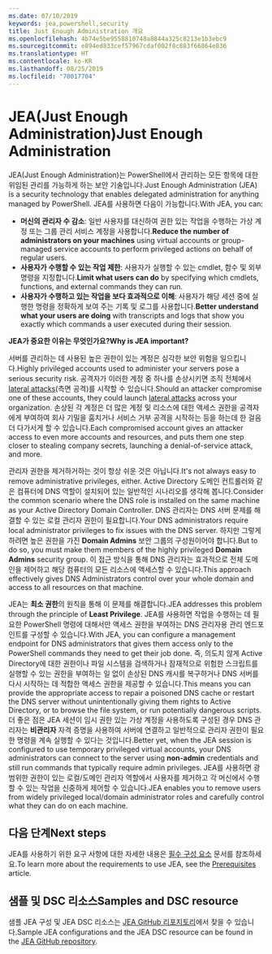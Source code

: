 ```yaml
---
ms.date: 07/10/2019
keywords: jea,powershell,security
title: Just Enough Administration 개요
ms.openlocfilehash: 4b74e5be9558810748a8844a325c8213e1b3ebc9
ms.sourcegitcommit: e894ed833cef57967cdaf002f8c883f66864e836
ms.translationtype: HT
ms.contentlocale: ko-KR
ms.lasthandoff: 08/25/2019
ms.locfileid: "70017704"
---
```

# <a name="just-enough-administration"></a><span data-ttu-id="5699b-103">JEA(Just Enough Administration)</span><span class="sxs-lookup"><span data-stu-id="5699b-103">Just Enough Administration</span></span>

<span data-ttu-id="5699b-104">JEA(Just Enough Administration)는 PowerShell에서 관리하는 모든 항목에 대한 위임된 관리를 가능하게 하는 보안 기술입니다.</span><span class="sxs-lookup"><span data-stu-id="5699b-104">Just Enough Administration (JEA) is a security technology that enables delegated administration for anything managed by PowerShell.</span></span> <span data-ttu-id="5699b-105">JEA를 사용하면 다음이 가능합니다.</span><span class="sxs-lookup"><span data-stu-id="5699b-105">With JEA, you can:</span></span>

- <span data-ttu-id="5699b-106">**머신의 관리자 수 감소**: 일반 사용자를 대신하여 권한 있는 작업을 수행하는 가상 계정 또는 그룹 관리 서비스 계정을 사용합니다.</span><span class="sxs-lookup"><span data-stu-id="5699b-106">**Reduce the number of administrators on your machines** using virtual accounts or group-managed service accounts to perform privileged actions on behalf of regular users.</span></span>
- <span data-ttu-id="5699b-107">**사용자가 수행할 수 있는 작업 제한**: 사용자가 실행할 수 있는 cmdlet, 함수 및 외부 명령을 지정합니다.</span><span class="sxs-lookup"><span data-stu-id="5699b-107">**Limit what users can do** by specifying which cmdlets, functions, and external commands they can run.</span></span>
- <span data-ttu-id="5699b-108">**사용자가 수행하고 있는 작업을 보다 효과적으로 이해**: 사용자가 해당 세션 중에 실행한 명령을 정확하게 보여 주는 기록 및 로그를 사용합니다.</span><span class="sxs-lookup"><span data-stu-id="5699b-108">**Better understand what your users are doing** with transcripts and logs that show you exactly which commands a user executed during their session.</span></span>

<span data-ttu-id="5699b-109">**JEA가 중요한 이유는 무엇인가요?**</span><span class="sxs-lookup"><span data-stu-id="5699b-109">**Why is JEA important?**</span></span>

<span data-ttu-id="5699b-110">서버를 관리하는 데 사용된 높은 권한이 있는 계정은 심각한 보안 위험을 일으킵니다.</span><span class="sxs-lookup"><span data-stu-id="5699b-110">Highly privileged accounts used to administer your servers pose a serious security risk.</span></span> <span data-ttu-id="5699b-111">공격자가 이러한 계정 중 하나를 손상시키면 조직 전체에서 [lateral attacks](https://aka.ms/pth)(측면 공격)를 시작할 수 있습니다.</span><span class="sxs-lookup"><span data-stu-id="5699b-111">Should an attacker compromise one of these accounts, they could launch [lateral attacks](https://aka.ms/pth) across your organization.</span></span> <span data-ttu-id="5699b-112">손상된 각 계정은 더 많은 계정 및 리소스에 대한 액세스 권한을 공격자에게 부여하여 회사 기밀을 훔치거나 서비스 거부 공격을 시작하는 등을 하는데 한 걸음 더 다가서게 할 수 있습니다.</span><span class="sxs-lookup"><span data-stu-id="5699b-112">Each compromised account gives an attacker access to even more accounts and resources, and puts them one step closer to stealing company secrets, launching a denial-of-service attack, and more.</span></span>

<span data-ttu-id="5699b-113">관리자 권한을 제거하거하는 것이 항상 쉬운 것은 아닙니다.</span><span class="sxs-lookup"><span data-stu-id="5699b-113">It's not always easy to remove administrative privileges, either.</span></span> <span data-ttu-id="5699b-114">Active Directory 도메인 컨트롤러와 같은 컴퓨터에 DNS 역할이 설치되어 있는 일반적인 시나리오를 생각해 봅니다.</span><span class="sxs-lookup"><span data-stu-id="5699b-114">Consider the common scenario where the DNS role is installed on the same machine as your Active Directory Domain Controller.</span></span> <span data-ttu-id="5699b-115">DNS 관리자는 DNS 서버 문제를 해결할 수 있는 로컬 관리자 권한이 필요합니다.</span><span class="sxs-lookup"><span data-stu-id="5699b-115">Your DNS administrators require local administrator privileges to fix issues with the DNS server.</span></span> <span data-ttu-id="5699b-116">하지만 그렇게 하려면 높은 권한을 가진 **Domain Admins** 보안 그룹의 구성원이어야 합니다.</span><span class="sxs-lookup"><span data-stu-id="5699b-116">But to do so, you must make them members of the highly privileged **Domain Admins** security group.</span></span> <span data-ttu-id="5699b-117">이 접근 방식을 통해 DNS 관리자는 효과적으로 전체 도메인을 제어하고 해당 컴퓨터의 모든 리소스에 액세스할 수 있습니다.</span><span class="sxs-lookup"><span data-stu-id="5699b-117">This approach effectively gives DNS Administrators control over your whole domain and access to all resources on that machine.</span></span>

<span data-ttu-id="5699b-118">JEA는 **최소 권한**의 원칙을 통해 이 문제를 해결합니다.</span><span class="sxs-lookup"><span data-stu-id="5699b-118">JEA addresses this problem through the principle of **Least Privilege**.</span></span> <span data-ttu-id="5699b-119">JEA를 사용하면 작업을 수행하는 데 필요한 PowerShell 명령에 대해서만 액세스 권한을 부여하는 DNS 관리자용 관리 엔드포인트를 구성할 수 있습니다.</span><span class="sxs-lookup"><span data-stu-id="5699b-119">With JEA, you can configure a management endpoint for DNS administrators that gives them access only to the PowerShell commands they need to get their job done.</span></span> <span data-ttu-id="5699b-120">즉, 의도치 않게 Active Directory에 대한 권한이나 파일 시스템을 검색하거나 잠재적으로 위험한 스크립트를 실행할 수 있는 권한을 부여하는 일 없이 손상된 DNS 캐시를 복구하거나 DNS 서버를 다시 시작하는 데 적합한 액세스 권한을 제공할 수 있습니다.</span><span class="sxs-lookup"><span data-stu-id="5699b-120">This means you can provide the appropriate access to repair a poisoned DNS cache or restart the DNS server without unintentionally giving them rights to Active Directory, or to browse the file system, or run potentially dangerous scripts.</span></span> <span data-ttu-id="5699b-121">더 좋은 점은 JEA 세션이 임시 권한 있는 가상 계정을 사용하도록 구성된 경우 DNS 관리자는 **비관리자** 자격 증명을 사용하여 서버에 연결하고 일반적으로 관리자 권한이 필요한 명령을 계속 실행할 수 있다는 것입니다.</span><span class="sxs-lookup"><span data-stu-id="5699b-121">Better yet, when the JEA session is configured to use temporary privileged virtual accounts, your DNS administrators can connect to the server using **non-admin** credentials and still run commands that typically require admin privileges.</span></span> <span data-ttu-id="5699b-122">JEA를 사용하면 광범위한 권한이 있는 로컬/도메인 관리자 역할에서 사용자를 제거하고 각 머신에서 수행할 수 있는 작업을 신중하게 제어할 수 있습니다.</span><span class="sxs-lookup"><span data-stu-id="5699b-122">JEA enables you to remove users from widely privileged local/domain administrator roles and carefully control what they can do on each machine.</span></span>

## <a name="next-steps"></a><span data-ttu-id="5699b-123">다음 단계</span><span class="sxs-lookup"><span data-stu-id="5699b-123">Next steps</span></span>

<span data-ttu-id="5699b-124">JEA를 사용하기 위한 요구 사항에 대한 자세한 내용은 [필수 구성 요소](prerequisites.md) 문서를 참조하세요.</span><span class="sxs-lookup"><span data-stu-id="5699b-124">To learn more about the requirements to use JEA, see the [Prerequisites](prerequisites.md) article.</span></span>

## <a name="samples-and-dsc-resource"></a><span data-ttu-id="5699b-125">샘플 및 DSC 리소스</span><span class="sxs-lookup"><span data-stu-id="5699b-125">Samples and DSC resource</span></span>

<span data-ttu-id="5699b-126">샘플 JEA 구성 및 JEA DSC 리소스는 [JEA GitHub 리포지토리](https://github.com/PowerShell/JEA)에서 찾을 수 있습니다.</span><span class="sxs-lookup"><span data-stu-id="5699b-126">Sample JEA configurations and the JEA DSC resource can be found in the [JEA GitHub repository](https://github.com/PowerShell/JEA).</span></span>
